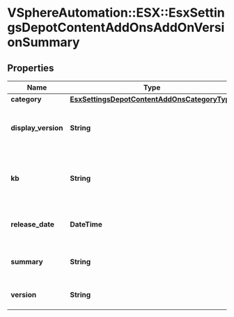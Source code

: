 # VSphereAutomation::ESX::EsxSettingsDepotContentAddOnsAddOnVersionSummary

## Properties
Name | Type | Description | Notes
------------ | ------------- | ------------- | -------------
**category** | [**EsxSettingsDepotContentAddOnsCategoryType**](EsxSettingsDepotContentAddOnsCategoryType.md) |  | 
**display_version** | **String** | Human readable version of the OEM add-on. | 
**kb** | **String** | Link to kb article related to this the OEM add-on version. | 
**release_date** | **DateTime** | Release date of the OEM add-on version. | 
**summary** | **String** | Summary of the OEM add-on version. | 
**version** | **String** | Version of the OEM add-on. | 


